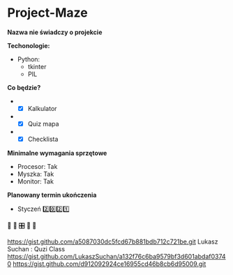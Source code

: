 # Project-Maze
**Nazwa nie świadczy o projekcie**

**Techonologie:**
* Python: 
  * tkinter
  * PIL
  
**Co będzie?**
* - [x] Kalkulator
* - [x] Quiz mapa
* - [x] Checklista

**Minimalne wymagania sprzętowe**
* Procesor: Tak
* Myszka: Tak
* Monitor: Tak

**Planowany termin ukończenia**
* Styczeń :two::zero::two::one:

&#x1F34E; &#x1F4D7; &#x1F39B; &#x1f40b; &#x1F43D; 
 
https://gist.github.com/a5087030dc5fcd67b881bdb712c721be.git
Lukasz Suchan : Quzi Class https://gist.github.com/LukaszSuchan/a132f76c6ba9579bf3d601abdaf03740
https://gist.github.com/d912092924ce16955cd46b8cb6d95009.git





